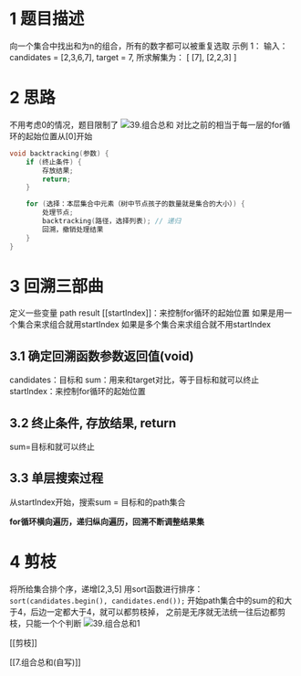 # 1 题目描述

向一个集合中找出和为n的组合，所有的数字都可以被重复选取
示例 1： 输入：candidates = [2,3,6,7], target = 7, 所求解集为： [ [7], [2,2,3] ]

# 2 思路
不用考虑0的情况，题目限制了
![39.组合总和](https://img-blog.csdnimg.cn/20201223170730367.png)
对比之前的相当于每一层的for循环的起始位置从[0]开始


```cpp
void backtracking(参数) {
    if (终止条件) {
        存放结果;
        return;
    }

    for (选择：本层集合中元素（树中节点孩子的数量就是集合的大小）) {
        处理节点;
        backtracking(路径，选择列表); // 递归
        回溯，撤销处理结果
    }
}
```
# 3 回溯三部曲

定义一些变量
path
result
[[startIndex]]：来控制for循环的起始位置
	如果是用一个集合来求组合就用startIndex
	如果是多个集合来求组合就不用startIndex

## 3.1 确定回溯函数参数返回值(void)
candidates：目标和
sum：用来和target对比，等于目标和就可以终止
startIndex：来控制for循环的起始位置
## 3.2 终止条件, 存放结果, return
sum=目标和就可以终止

## 3.3 单层搜索过程
从startIndex开始，搜索sum = 目标和的path集合

**for循环横向遍历，递归纵向遍历，回溯不断调整结果集**

# 4 剪枝
将所给集合排个序，递增[2,3,5]
	用sort函数进行排序：  `sort(candidates.begin(), candidates.end());` 
开始path集合中的sum的和大于4，后边一定都大于4，就可以都剪枝掉，
之前是无序就无法统一往后边都剪枝，只能一个个判断
![39.组合总和1](https://img-blog.csdnimg.cn/20201223170809182.png)

[[剪枝]]

[[7.组合总和(自写)]]

